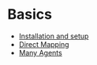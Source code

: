 # Basics

* [Installation and setup](Setup.md)
* [Direct Mapping](Direct.md)
* [Many Agents](ManyAgents.md)
